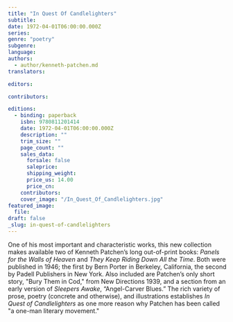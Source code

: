 ```yaml
---
title: "In Quest Of Candlelighters"
subtitle:
date: 1972-04-01T06:00:00.000Z
series:
genre: "poetry"
subgenre:
language:
authors:
  - author/kenneth-patchen.md
translators:

editors:

contributors:

editions:
  - binding: paperback
    isbn: 9780811201414
    date: 1972-04-01T06:00:00.000Z
    description: ""
    trim_size: ""
    page_count: ""
    sales_data:
      forsale: false
      saleprice:
      shipping_weight:
      price_us: 14.00
      price_cn:
    contributors:
    cover_image: "/In_Quest_Of_Candlelighters.jpg"
featured_image:
  file:
draft: false
_slug: in-quest-of-candlelighters
---
```


One of his most important and characteristic works, this new collection makes available two of Kenneth Patchen’s long out-of-print books: _Panels for the Walls of Heaven_ and _They Keep Riding Down All the Time_. Both were published in 1946; the first by Bern Porter in Berkeley, California, the second by Padell Publishers in New York. Also included are Patchen’s only short story, "Bury Them in Cod," from New Directions 1939, and a section from an early version of _Sleepers Awake_, “Angel-Carver Blues.” The rich variety of prose, poetry (concrete and otherwise), and illustrations establishes _In Quest of Candlelighters_ as one more reason why Patchen has been called "a one-man literary movement."


